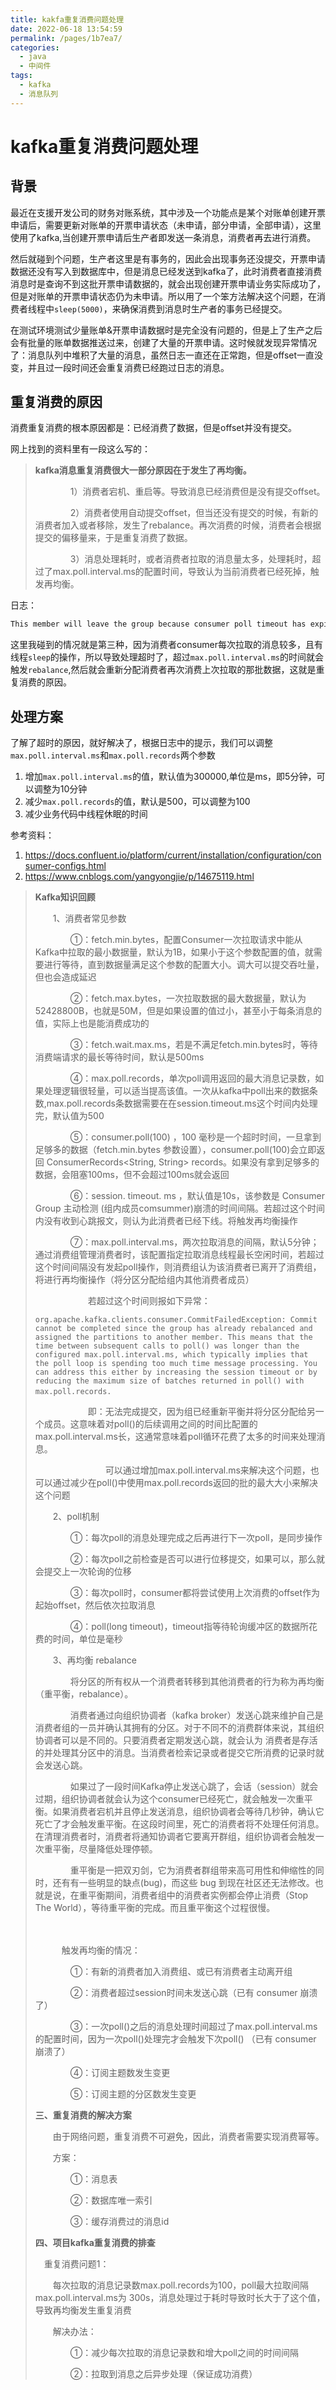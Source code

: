 ```yaml
---
title: kakfa重复消费问题处理
date: 2022-06-18 13:54:59
permalink: /pages/1b7ea7/
categories:
  - java
  - 中间件
tags:
  - kafka
  - 消息队列
---
```


# kafka重复消费问题处理

## 背景

最近在支援开发公司的财务对账系统，其中涉及一个功能点是某个对账单创建开票申请后，需要更新对账单的开票申请状态（未申请，部分申请，全部申请），这里使用了kafka,当创建开票申请后生产者即发送一条消息，消费者再去进行消费。

然后就碰到个问题，生产者这里是有事务的，因此会出现事务还没提交，开票申请数据还没有写入到数据库中，但是消息已经发送到kafka了，此时消费者直接消费消息时是查询不到这批开票申请数据的，就会出现创建开票申请业务实际成功了，但是对账单的开票申请状态仍为未申请。所以用了一个笨方法解决这个问题，在消费者线程中`sleep(5000)`，来确保消费到消息时生产者的事务已经提交。

在测试环境测试少量账单&开票申请数据时是完全没有问题的，但是上了生产之后会有批量的账单数据推送过来，创建了大量的开票申请。这时候就发现异常情况了：消息队列中堆积了大量的消息，虽然日志一直还在正常跑，但是offset一直没变，并且过一段时间还会重复消费已经跑过日志的消息。



## 重复消费的原因

消费重复消费的根本原因都是：已经消费了数据，但是offset并没有提交。

网上找到的资料里有一段这么写的：

>**kafka消息重复消费很大一部分原因在于发生了再均衡。**
>
>　　　　1）消费者宕机、重启等。导致消息已经消费但是没有提交offset。
>
>　　　　2）消费者使用自动提交offset，但当还没有提交的时候，有新的消费者加入或者移除，发生了rebalance。再次消费的时候，消费者会根据提交的偏移量来，于是重复消费了数据。
>
>　　　　3）消息处理耗时，或者消费者拉取的消息量太多，处理耗时，超过了max.poll.interval.ms的配置时间，导致认为当前消费者已经死掉，触发再均衡。

日志：
```txt
This member will leave the group because consumer poll timeout has expired. This means the time between subsequent calls to poll() was longer than the configured max.poll.interval.ms, which typically implies that the poll loop is spending too much time processing messages. You can address this either by increasing max.poll.interval.ms or by reducing the maximum size of batches returned in poll() with max.poll.records.
```

这里我碰到的情况就是第三种，因为消费者consumer每次拉取的消息较多，且有线程`sleep`的操作，所以导致处理超时了，超过`max.poll.interval.ms`的时间就会触发`rebalance`,然后就会重新分配消费者再次消费上次拉取的那批数据，这就是重复消费的原因。

## 处理方案

了解了超时的原因，就好解决了，根据日志中的提示，我们可以调整`max.poll.interval.ms`和`max.poll.records`两个参数

1. 增加`max.poll.interval.ms`的值，默认值为300000,单位是ms，即5分钟，可以调整为10分钟
2. 减少`max.poll.records`的值，默认是500，可以调整为100
3. 减少业务代码中线程休眠的时间



参考资料：

1. https://docs.confluent.io/platform/current/installation/configuration/consumer-configs.html
2. https://www.cnblogs.com/yangyongjie/p/14675119.html

> **Kafka知识回顾**
>
> 　　1、消费者常见参数
>
> 　　　　①：fetch.min.bytes，配置Consumer一次拉取请求中能从Kafka中拉取的最小数据量，默认为1B，如果小于这个参数配置的值，就需要进行等待，直到数据量满足这个参数的配置大小。调大可以提交吞吐量，但也会造成延迟
>
> 　　　　②：fetch.max.bytes，一次拉取数据的最大数据量，默认为52428800B，也就是50M，但是如果设置的值过小，甚至小于每条消息的值，实际上也是能消费成功的
>
> 　　　　③：fetch.wait.max.ms，若是不满足fetch.min.bytes时，等待消费端请求的最长等待时间，默认是500ms
>
> 　　　　④：max.poll.records，单次poll调用返回的最大消息记录数，如果处理逻辑很轻量，可以适当提高该值。一次从kafka中poll出来的数据条数,max.poll.records条数据需要在在session.timeout.ms这个时间内处理完，默认值为500
>
>  
>
> 　　　　⑤：consumer.poll(100) ，100 毫秒是一个超时时间，一旦拿到足够多的数据（fetch.min.bytes 参数设置），consumer.poll(100)会立即返回 ConsumerRecords<String, String> records。如果没有拿到足够多的数据，会阻塞100ms，但不会超过100ms就会返回
>
> 　　　　⑥：session. timeout. ms ，默认值是10s，该参数是 Consumer Group 主动检测 (组内成员comsummer)崩溃的时间间隔。若超过这个时间内没有收到心跳报文，则认为此消费者已经下线。将触发再均衡操作
>
> 　　　　⑦：max.poll.interval.ms，两次拉取消息的间隔，默认5分钟；通过消费组管理消费者时，该配置指定拉取消息线程最长空闲时间，若超过这个时间间隔没有发起poll操作，则消费组认为该消费者已离开了消费组，将进行再均衡操作（将分区分配给组内其他消费者成员）
>
> 　　　　　　若超过这个时间则报如下异常：
>
> ```
> org.apache.kafka.clients.consumer.CommitFailedException: Commit cannot be completed since the group has already rebalanced and assigned the partitions to another member. This means that the time between subsequent calls to poll() was longer than the configured max.poll.interval.ms, which typically implies that the poll loop is spending too much time message processing. You can address this either by increasing the session timeout or by reducing the maximum size of batches returned in poll() with max.poll.records.　
> ```
>
> 　　　　　　即：无法完成提交，因为组已经重新平衡并将分区分配给另一个成员。这意味着对poll()的后续调用之间的时间比配置的max.poll.interval.ms长，这通常意味着poll循环花费了太多的时间来处理消息。
>
> 　　　　　　　　可以通过增加max.poll.interval.ms来解决这个问题，也可以通过减少在poll()中使用max.poll.records返回的批的最大大小来解决这个问题
>
>  
>
> 　　2、poll机制
>
> 　　　　①：每次poll的消息处理完成之后再进行下一次poll，是同步操作
>
> 　　　　②：每次poll之前检查是否可以进行位移提交，如果可以，那么就会提交上一次轮询的位移
>
> 　　　　③：每次poll时，consumer都将尝试使用上次消费的offset作为起始offset，然后依次拉取消息
>
> 　　　　④：poll(long timeout)，timeout指等待轮询缓冲区的数据所花费的时间，单位是毫秒
>
>  
>
> 　　3、再均衡 rebalance
>
> 　　　　将分区的所有权从一个消费者转移到其他消费者的行为称为再均衡（重平衡，rebalance）。
>
> 　　　　消费者通过向组织协调者（kafka broker）发送心跳来维护自己是消费者组的一员并确认其拥有的分区。对于不同不的消费群体来说，其组织协调者可以是不同的。只要消费者定期发送心跳，就会认为 消费者是存活的并处理其分区中的消息。当消费者检索记录或者提交它所消费的记录时就会发送心跳。
>
> 　　　　如果过了一段时间Kafka停止发送心跳了，会话（session）就会过期，组织协调者就会认为这个consumer已经死亡，就会触发一次重平衡。如果消费者宕机并且停止发送消息，组织协调者会等待几秒钟，确认它死亡了才会触发重平衡。在这段时间里，死亡的消费者将不处理任何消息。在清理消费者时，消费者将通知协调者它要离开群组，组织协调者会触发一次重平衡，尽量降低处理停顿。
>
> 　　　　重平衡是一把双刃剑，它为消费者群组带来高可用性和伸缩性的同时，还有有一些明显的缺点(bug)，而这些 bug 到现在社区还无法修改。也就是说，在重平衡期间，消费者组中的消费者实例都会停止消费（Stop The World），等待重平衡的完成。而且重平衡这个过程很慢。
>
> 　　　　
>
> 　　　触发再均衡的情况：
>
> 　　　　①：有新的消费者加入消费组、或已有消费者主动离开组
>
> 　　　　②：消费者超过session时间未发送心跳（已有 consumer 崩溃了）
>
> 　　　　③：一次poll()之后的消息处理时间超过了max.poll.interval.ms的配置时间，因为一次poll()处理完才会触发下次poll() （已有 consumer 崩溃了）
>
> 　　　　④：订阅主题数发生变更
>
> 　　　　⑤：订阅主题的分区数发生变更
>
>  
>
>  
>
> **三、重复消费的解决方案**
>
> 　　由于网络问题，重复消费不可避免，因此，消费者需要实现消费幂等。
>
> 　　方案：
>
> 　　　　①：消息表
>
> 　　　　②：数据库唯一索引
>
> 　　　　③：缓存消费过的消息id
>
>  
>
>  
>
> **四、项目kafka重复消费的排查**
>
> 　重复消费问题1：
>
> 　　每次拉取的消息记录数max.poll.records为100，poll最大拉取间隔max.poll.interval.ms为 300s，消息处理过于耗时导致时长大于了这个值，导致再均衡发生重复消费
>
> 　　解决办法：
>
> 　　　　①：减少每次拉取的消息记录数和增大poll之间的时间间隔
>
> 　　　　②：拉取到消息之后异步处理（保证成功消费）
